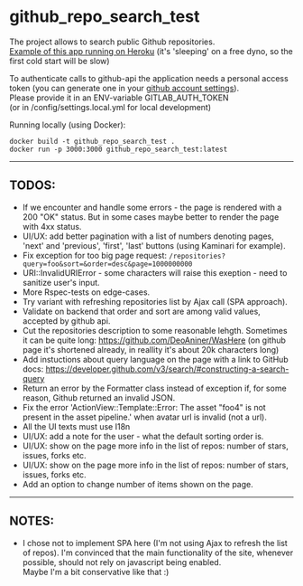 # github_repo_search_test

The project allows to search public Github repositories.         
[Example of this app running on Heroku](https://gorg-repo-search.herokuapp.com/repositories)
(it's 'sleeping' on a free dyno, so the first cold start will be slow)

To authenticate calls to github-api the application needs a personal access token (you can generate one in your [github account settings](https://github.com/settings/tokens)).         
Please provide it in an ENV-variable GITLAB_AUTH_TOKEN      
(or in /config/settings.local.yml for local development)         

Running locally (using Docker):
```
docker build -t github_repo_search_test .
docker run -p 3000:3000 github_repo_search_test:latest
```

----

## TODOS:

- If we encounter and handle some errors - the page is rendered with a 200 "OK" status. But in some cases maybe better to render the page with 4xx status.
- UI/UX: add better pagination with a list of numbers denoting pages, 'next' and 'previous', 'first', 'last' buttons (using Kaminari for example).
- Fix exception for too big page request: `/repositories?query=foo&sort=&order=desc&page=1000000000`
- URI::InvalidURIError - some characters will raise this exeption - need to sanitize user's input. 
- More Rspec-tests on edge-cases.
- Try variant with refreshing repositories list by Ajax call (SPA approach).
- Validate on backend that order and sort are among valid values, accepted by github api.
- Cut the repositories description to some reasonable lehgth. Sometimes it can be quite long: https://github.com/DeoAniner/WasHere (on github page it's shortened already, in reallity it's about 20k characters long)        
- Add instuctions about query language on the page with a link to GitHub docs: https://developer.github.com/v3/search/#constructing-a-search-query
- Return an error by the Formatter class instead of exception if, for some reason, Github returned an invalid JSON.        
- Fix the error 'ActionView::Template::Error: The asset "foo4" is not present in the asset pipeline.' when avatar url is invalid (not a url).     
- All the UI texts must use I18n
- UI/UX: add a note for the user - what the default sorting order is.
- UI/UX: show on the page more info in the list of repos: number of stars, issues, forks etc.
- UI/UX: show on the page more info in the list of repos: number of stars, issues, forks etc.
- Add an option to change number of items shown on the page.

----

## NOTES:
- I chose not to implement SPA here (I'm not using Ajax to refresh the list of repos).
  I'm convinced that the main functionality of the site, whenever possible, should not rely on javascript being enabled.        
  Maybe I'm a bit conservative like that :) 

